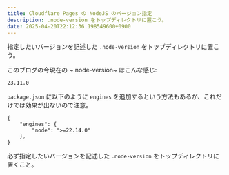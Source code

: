 ```yaml
---
title: Cloudflare Pages の NodeJS のバージョン指定
description: .node-version をトップディレクトリに置こう。
date: 2025-04-20T22:12:36.198549600+0900
---
```


指定したいバージョンを記述した `.node-version` をトップディレクトリに置こう。


このブログの今現在の ~.node-version~ はこんな感じ:

```
23.11.0
```

`package.json` に以下のように `engines` を追加するという方法もあるが、これだけでは効果が出ないので注意。

```
{
    "engines": {
        "node": ">=22.14.0"
    },
}
```

必ず指定したいバージョンを記述した `.node-version` をトップディレクトリに置くこと。

